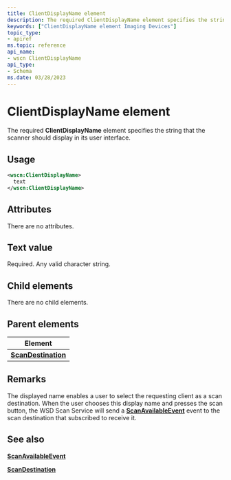 ```yaml
---
title: ClientDisplayName element
description: The required ClientDisplayName element specifies the string that the scanner should display in its user interface.
keywords: ["ClientDisplayName element Imaging Devices"]
topic_type:
- apiref
ms.topic: reference
api_name:
- wscn ClientDisplayName
api_type:
- Schema
ms.date: 03/28/2023
---
```


# ClientDisplayName element

The required **ClientDisplayName** element specifies the string that the scanner should display in its user interface.

## Usage

```xml
<wscn:ClientDisplayName>
  text
</wscn:ClientDisplayName>
```

## Attributes

There are no attributes.

## Text value

Required. Any valid character string.

## Child elements

There are no child elements.

## Parent elements

| Element |
|--|
| [**ScanDestination**](scandestination.md) |

## Remarks

The displayed name enables a user to select the requesting client as a scan destination. When the user chooses this display name and presses the scan button, the WSD Scan Service will send a [**ScanAvailableEvent**](scanavailableevent.md) event to the scan destination that subscribed to receive it.

## See also

[**ScanAvailableEvent**](scanavailableevent.md)

[**ScanDestination**](scandestination.md)
